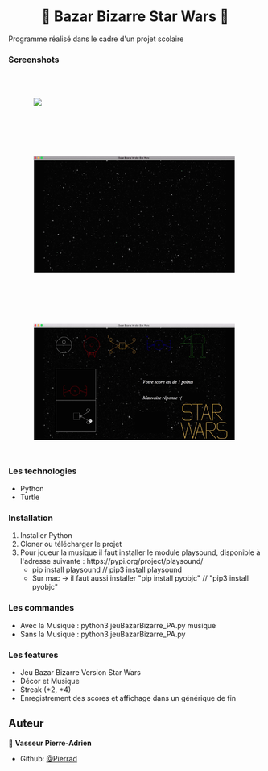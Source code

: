<h1 align="center"> 🚀 Bazar Bizarre Star Wars 🚀</h1>

<p> Programme réalisé dans le cadre d'un projet scolaire </p>

<h3> Screenshots </h3>
<p>
<img src="https://github.com/Pierrad/Programmation/blob/master/Python/BazarBizarre/Extrait1.gif" style="float :left; margin: 50px;" width="400" " /> <img src="https://github.com/Pierrad/Programmation/blob/master/Python/BazarBizarre/Extrait 2.gif" style="float :left; margin: 50px;" width="400" " /><img src="https://github.com/Pierrad/Programmation/blob/master/Python/BazarBizarre/Extrait 3.gif" style="float :left; margin: 50px;" width="400" " />  
</p>

<h3> Les technologies </h3>

<ul>
  <li> Python </li>
  <li> Turtle </li>
</ul>  

<h3> Installation </h3>
<ol>
  <li> Installer Python </li>
  <li> Cloner ou télécharger le projet </li>
  <li> Pour joueur la musique il faut installer le module playsound, disponible à l'adresse suivante : https://pypi.org/project/playsound/
    <ul>
      <li> pip install playsound // pip3 install playsound </li>
      <li> Sur mac -> il faut aussi installer "pip install pyobjc" // "pip3 install pyobjc" </li>
    </ul>
  </li>
</ol>

<h3> Les commandes </h3>

<ul>
  <li> Avec la Musique : python3 jeuBazarBizarre_PA.py musique </li>
  <li> Sans la Musique : python3 jeuBazarBizarre_PA.py </li>
</ul>  

<h3> Les features </h3>

<ul>
  <li> Jeu Bazar Bizarre Version Star Wars </li>
  <li> Décor et Musique </li>
  <li> Streak (*2, *4) </li>
  <li> Enregistrement des scores et affichage dans un générique de fin </li>
</ul>  


## Auteur

👤 **Vasseur Pierre-Adrien**

* Github: [@Pierrad](https://github.com/Pierrad)
